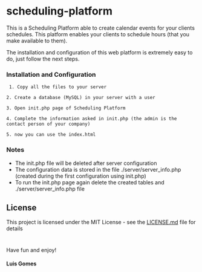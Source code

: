 # scheduling-platform
This is a Scheduling Platform able to create calendar events for your clients schedules. This platform enables your clients to schedule hours (that you make available to them).

The installation and configuration of this web platform is extremely easy to do, just follow the next steps.

### Installation and Configuration

```
 1. Copy all the files to your server
 ```
 ```
 2. Create a database (MySQL) in your server with a user
 ```
 ```
 3. Open init.php page of Scheduling Platform
 ```
 ```
 4. Complete the information asked in init.php (the admin is the contact person of your company)
 ```
 ```
 5. now you can use the index.html
 ```

### Notes

* The init.php file will be deleted after server configuration
* The configuration data is stored in the file ./server/server_info.php (created during the first configuration using init.php)
* To run the init.php page again delete the created tables and ./server/server_info.php file

## License

This project is licensed under the MIT License - see the [LICENSE.md](LICENSE.md) file for details

#
Have fun and enjoy!

#### Luis Gomes

